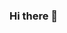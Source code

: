 ### Hi there 👋

<!--
**amanlalwani007/amanlalwani007** is a ✨ _special_ ✨ repository because its `README.md` (this file) appears on your GitHub profile.


- 🔭 I’m currently working on Developing scalable Backend applications
- 🌱 I’m currently learning Scala and System Design
- 🤔 I’m looking for help with ...


<a href="https://app.daily.dev/amanlalwani007"><img src="https://api.daily.dev/devcards/180ce2e3c29149febb208a5683a3e3f1.png?r=spf" width="400" alt="aman lalwani's Dev Card"/></a>
